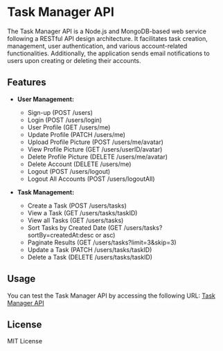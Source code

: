# Task Manager API

The Task Manager API is a Node.js and MongoDB-based web service following a RESTful API design architecture. It facilitates task creation, management, user authentication, and various account-related functionalities. Additionally, the application sends email notifications to users upon creating or deleting their accounts.

## Features

- **User Management:**
  - Sign-up (POST /users)
  - Login (POST /users/login)
  - User Profile (GET /users/me)
  - Update Profile (PATCH /users/me)
  - Upload Profile Picture (POST /users/me/avatar)
  - View Profile Picture (GET /users/userID/avatar)
  - Delete Profile Picture (DELETE /users/me/avatar)
  - Delete Account (DELETE /users/me)
  - Logout (POST /users/logout)
  - Logout All Accounts (POST /users/logoutAll)

- **Task Management:**
  - Create a Task (POST /users/tasks)
  - View a Task (GET /users/tasks/taskID)
  - View all Tasks (GET /users/tasks)
  - Sort Tasks by Created Date (GET /users/tasks?sortBy=createdAt:desc or asc)
  - Paginate Results (GET /users/tasks?limit=3&skip=3)
  - Update a Task (PATCH /users/tasks/taskID)
  - Delete a Task (DELETE /users/tasks/taskID)

## Usage

You can test the Task Manager API by accessing the following URL: [Task Manager API](https://eslam-task-manager-api.onrender.com)

## License

MIT License

